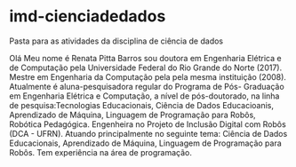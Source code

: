 # imd-cienciadedados
Pasta para as atividades da disciplina de ciência de dados

Olá Meu nome é Renata Pitta Barros sou doutora em Engenharia Elétrica e de Computação pela Universidade Federal do Rio Grande do Norte (2017). Mestre em Engenharia da Computação pela pela mesma instituição (2008). Atualmente é aluna-pesquisadora regular do Programa de Pós- Graduação em Engenharia Elétrica e Computação, a nível de pós-doutorado, na linha de pesquisa:Tecnologias Educacionais, Ciência de Dados Educacioanis, Aprendizado de Máquina, Linguagem de Programação para Robôs, Robótica Pedagógica. Engenheira no Projeto de Inclusão Digital com Robôs (DCA - UFRN). Atuando principalmente no seguinte tema: Ciência de Dados Educacionais, Aprendizado de Máquina, Linguagem de Programação para Robôs. Tem experiência na área de programação.
